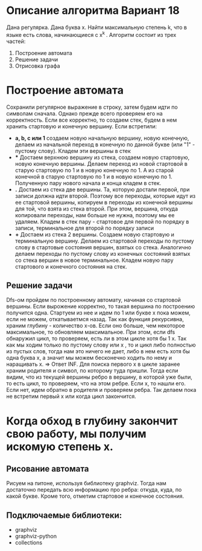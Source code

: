﻿# Описание алгоритма Вариант 18
Дана регулярка. Дана буква x. Найти максимальную степень k, что в языке есть слова, начинающиеся с x<sup>k </sup>.
Алгоритм состоит из трех частей:

 1. Построение автомата
 2. Решение задачи
 3. Отрисовка графа

# Построение автомата
 Сохранили регулярное выражение в строку, затем будем идти по символам сначала. 
Однако прежде всего проверяем его на корректность. Если все корректно, то создаем стек, будем в нем хранить стартовую  и конечную вершину. Если встретили: 
 - **a, b, c или 1** создаем новую начальную вершину, новую конечную, делаем из начальной переход в конечную по данной букве (или "1" - пустому слову). Кладем эти вершины в стек
 - **\*** Достаем верхнюю вершину из стека, создаем новую стартовую, новую конечную вершины. Делаем переход из новой стартовой в старую стартовую по 1 и в новую конечную по 1. А из старой конечной в старую стартовую по 1 и в новую конечную по 1. Полученную пару нового начала и конца кладем в стек.
 - **.** Достаем из стека две вершины. Та, которую достали первой, при записи должна идти второй. Поэтому все переходы, которые идут из ее стартовой вершины, копируем в переходы из конечной вершины для той, что взята из стека второй.  При этом, вершина, откуда копировали переходы, нам больше не нужна, поэтому мы ее удаляем. Кладем в стек пару - стартовое для первой по порядку в записи, терминальное для второй по порядку записи
 - **+** Достаем из стека 2 вершины. Создаем новую стартовую и терминальную вершину. Делаем из стартовой переходы по пустому слову в стартовые состояния вершин, взятых со  стека. Аналогично делаем переходы по пустому слову из конечных состояний взятых со стека вершин в новое терминальное. Кладем новую пару стартового и конечного состояния на стек.
 

## Решение задачи
Dfs-ом пройдем по построенному автомату, начиная со стартовой вершины. Если вырожение корректно, то такая вершина по построению получится одна. Стартуем из нее и идем по 1 или букве x пока можем, если не можем, откатываетмся назад. Так как функция рекурсивна, храним глубину - количество x-ов. Если оно больше, чем некоторое максимальное, то обновляем максимальное. При этом, если dfs обнаружил цикл, то проверяем, есть ли в этом цикле хотя бы 1 x. Так как мы ходим только по пустому слову или x , то и цикл либо полностью из пустых слов, тогда нам это ничего не дает, либо в нем есть хотя бы одна буква x, а значит мы можем бесконечно ходить по нему и наращивать x. => Ответ INF. Для поиска первого х в цикле заранее храним родителя и  символ, по которому туда пришли. Тогда если видим, что из текущей вершины ребро в вершину, в которой уже были, то есть цикл, то проверяем, что на этом ребре. Если х, то нашли его. Если нет, идем обратно в родителя и проверяем ребра. Так делаем пока не встретим первый х или когда цикл закончится. 
# Когда обход в глубину закончит свою работу, мы получим искомую степень x. 
## Рисование автомата

Рисуем на питоне, используя библиотеку graphviz.
Тогда нам достаточно передать всю информацию про ребра: откуда, куда, по какой букве. Кроме того, отметим стартовое и конечное состояния.

## Подключаемые библиотеки:
 - graphviz 
 - graphviz-python 
 - collections
